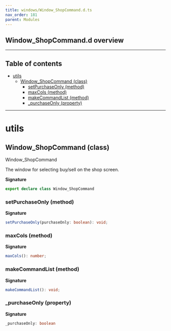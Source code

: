 ```yaml
---
title: windows/Window_ShopCommand.d.ts
nav_order: 181
parent: Modules
---
```


## Window_ShopCommand.d overview

---

<h2 class="text-delta">Table of contents</h2>

- [utils](#utils)
  - [Window_ShopCommand (class)](#window_shopcommand-class)
    - [setPurchaseOnly (method)](#setpurchaseonly-method)
    - [maxCols (method)](#maxcols-method)
    - [makeCommandList (method)](#makecommandlist-method)
    - [\_purchaseOnly (property)](#_purchaseonly-property)

---

# utils

## Window_ShopCommand (class)

Window_ShopCommand

The window for selecting buy/sell on the shop screen.

**Signature**

```ts
export declare class Window_ShopCommand
```

### setPurchaseOnly (method)

**Signature**

```ts
setPurchaseOnly(purchaseOnly: boolean): void;
```

### maxCols (method)

**Signature**

```ts
maxCols(): number;
```

### makeCommandList (method)

**Signature**

```ts
makeCommandList(): void;
```

### \_purchaseOnly (property)

**Signature**

```ts
_purchaseOnly: boolean
```
